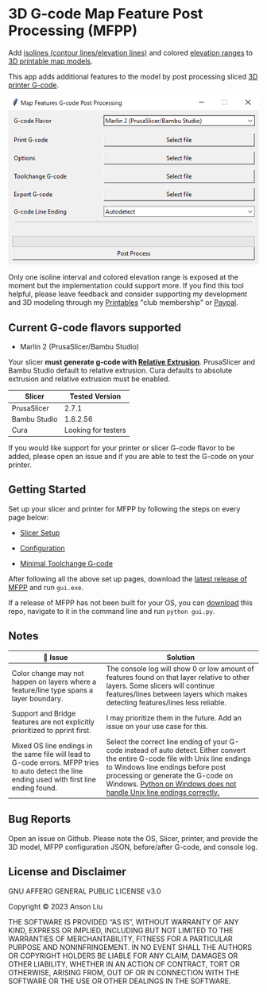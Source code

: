 # 3D G-code Map Feature Post Processing (MFPP)

Add [isolines (contour lines/elevation lines)](https://en.wikipedia.org/wiki/Contour_line) and colored [elevation ranges](https://desktop.arcgis.com/en/arcmap/latest/map/styles-and-symbols/working-with-color-ramps.htm) to [3D printable map models](https://ansonliu.com/maps/).

This app adds additional features to the model by post processing sliced [3D printer G-code](https://marlinfw.org/meta/gcode/).

![map feature gcode post processing screenshot](/assets/gui_screenshot.png)

Only one isoline interval and colored elevation range is exposed at the moment but the implementation could support more. If you find this tool helpful, please leave feedback and consider supporting my development and 3D modeling through my [Printables](https://www.printables.com/@ansonl) "club membership" or [Paypal](https://paypal.me/0x80).

## Current G-code flavors supported

- Marlin 2 (PrusaSlicer/Bambu Studio)

Your slicer **must generate g-code with [Relative Extrusion](https://www.ideamaker.io/dictionaryDetail.html?name=Relative%20Extrusion&category_name=Printer%20Settings)**. PrusaSlicer and Bambu Studio default to relative extrusion. Cura defaults to absolute extrusion and relative extrusion must be enabled.

| Slicer | Tested Version |
| --- | --- |
| PrusaSlicer | 2.7.1 |
| Bambu Studio | 1.8.2.56 |
| Cura | Looking for testers |

If you would like support for your printer or slicer G-code flavor to be added, please open an issue and if you are able to test the G-code on your printer.

## Getting Started

Set up your slicer and printer for MFPP by following the steps on every page below:

- [Slicer Setup](slicer-setup.md)

- [Configuration](configuration-setup.md)

- [Minimal Toolchange G-code](minimal-toolchange-gcode.md)

After following all the above set up pages, download the [latest release of MFPP](https://github.com/ansonl/topo-map-post-processing/releases) and run `gui.exe`.

If a release of MFPP has not been built for your OS, you can [download](https://github.com/ansonl/topo-map-post-processing/archive/refs/heads/master.zip) this repo, navigate to it in the command line and run `python gui.py`.

## Notes

| 🚧 Issue | Solution |
| --- | --- |
| Color change may not happen on layers where a feature/line type spans a layer boundary. | The console log will show 0 or low amount of features found on that layer relative to other layers. Some slicers will continue features/lines between layers which makes detecting features/lines less reliable. |
| Support and Bridge features are not explicitly prioritized to pprint first.  | I may prioritize them in the future. Add an issue on your use case for this. |
| Mixed OS line endings in the same file will lead to G-code errors. MFPP tries to auto detect the line ending used with first line ending found. | Select the correct line ending of your G-code instead of auto detect. Either convert the entire G-code file with Unix line endings to Windows line endings before post processing or generate the G-code on Windows. [Python on Windows does not handle Unix line endings correctly.](https://stackoverflow.com/questions/15934950/python-file-tell-giving-strange-numbers) |

## Bug Reports

Open an issue on Github. Please note the OS, Slicer, printer, and provide the 3D model, MFPP configuration JSON, before/after G-code, and console log.

## License and Disclaimer

GNU AFFERO GENERAL PUBLIC LICENSE v3.0

Copyright © 2023 Anson Liu

THE SOFTWARE IS PROVIDED “AS IS”, WITHOUT WARRANTY OF ANY KIND, EXPRESS OR IMPLIED, INCLUDING BUT NOT LIMITED TO THE WARRANTIES OF MERCHANTABILITY, FITNESS FOR A PARTICULAR PURPOSE AND NONINFRINGEMENT. IN NO EVENT SHALL THE AUTHORS OR COPYRIGHT HOLDERS BE LIABLE FOR ANY CLAIM, DAMAGES OR OTHER LIABILITY, WHETHER IN AN ACTION OF CONTRACT, TORT OR OTHERWISE, ARISING FROM, OUT OF OR IN CONNECTION WITH THE SOFTWARE OR THE USE OR OTHER DEALINGS IN THE SOFTWARE.
